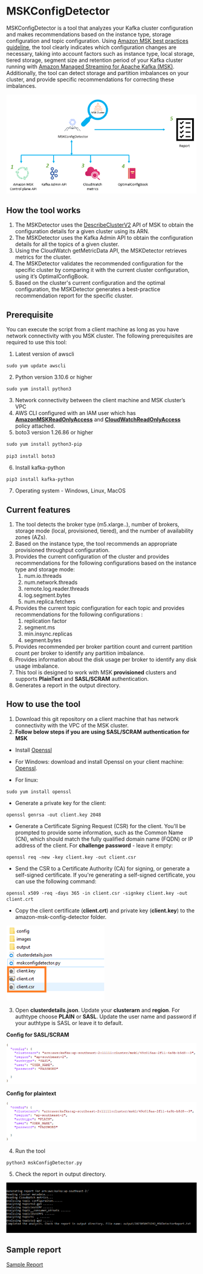 # MSKConfigDetector

MSKConfigDetector is a tool that analyzes your Kafka cluster configuration and makes recommendations based on the instance type, storage configuration and topic configuration. Using [Amazon MSK best practices guideline](https://docs.aws.amazon.com/msk/latest/developerguide/bestpractices.html), the tool clearly indicates which configuration changes are necessary, taking into account factors such as instance type, local storage, tiered storage, segment size and retention period of your Kafka cluster running with [Amazon Managed Streaming for Apache Kafka (MSK)](https://aws.amazon.com/msk/). Additionally, the tool can detect storage and partition imbalances on your cluster, and provide specific recommendations for correcting these imbalances.

![Detectorimage](images/mskdetector.png)

## How the tool works

1. The MSKDetector uses the [DescribeClusterV2](https://docs.aws.amazon.com/cli/latest/reference/kafka/describe-cluster-v2.html) API of MSK to obtain the configuration details for a given cluster using its ARN. 
2. The MSKDetector uses the Kafka Admin API to obtain the configuration details for all the topics of a given cluster.
3. Using the CloudWatch getMetricData API, the MSKDetector retrieves metrics for the cluster.
4. The MSKDetector validates the recommended configuration for the specific cluster by comparing it with the current cluster configuration, using it’s OptimalConfigBook.
5. Based on the cluster's current configuration and the optimal configuration, the MSKDetector generates a best-practice recommendation report for the specific cluster.



## Prerequisite

You can execute the script from a client machine as long as you have network connectivity with you MSK cluster. The following prerequisites are required to use this tool:
 

1. Latest version of awscli
```
sudo yum update awscli
```

2. Python version 3.10.6 or higher

```
sudo yum install python3
```

3. Network connectivity between the client machine and MSK cluster’s VPC
4. AWS CLI configured with an IAM user which has  [**AmazonMSKReadOnlyAccess**](https://docs.aws.amazon.com/aws-managed-policy/latest/reference/AmazonMSKReadOnlyAccess.html) and [**CloudWatchReadOnlyAccess**](https://docs.aws.amazon.com/aws-managed-policy/latest/reference/CloudWatchReadOnlyAccess.html) policy attached.
5. boto3 version 1.26.86 or higher

```
sudo yum install python3-pip

pip3 install boto3

```

6. Install kafka-python

```
pip3 install kafka-python
```

7. Operating system - Windows, Linux, MacOS





## Current features

1. The tool detects the broker type (m5.xlarge..), number of brokers, storage mode (local, provisioned, tiered), and the number of availability zones (AZs).
2. Based on the instance type, the tool recommends an appropriate provisioned throughput configuration.
3. Provides the current configuration of the cluster and provides recommendations for the following configurations based on the instance type and storage mode:
    1. num.io.threads
    2. num.network.threads
    3. remote.log.reader.threads
    4. log.segment.bytes
    5. num.replica.fetchers
4. Provides the current topic configuration for each topic and provides recommendations for the following configurations :
    1. replication factor
    2. segment.ms
    3. min.insync.replicas
    4. segment.bytes
5. Provides recommended per broker partition count and current partition count per broker to identify any partition imbalance.
6. Provides information about the disk usage per broker to identify any disk usage imbalance.
8. This tool is designed to work with MSK **provisioned** clusters and supports **PlainText** and **SASL/SCRAM** authentication.
7. Generates a report in the output directory.

## How to use the tool
1. Download this git repository on a client machine that has network connectivity with the VPC of the MSK cluster.
2. **Follow below steps if you are using SASL/SCRAM authentication for MSK**
* Install [Openssl](https://www.openssl.org/) 

* For Windows: download and install Openssl on your client machine: [Openssl](https://wiki.openssl.org/index.php/Binaries).

* For linux: 
```
sudo yum install openssl
```

* Generate a private key for the client:

```
openssl genrsa -out client.key 2048
```

* Generate a Certificate Signing Request (CSR) for the client. You'll be prompted to provide some information, such as the Common Name (CN), which should match the fully qualified domain name (FQDN) or IP address of the client. For **challenge password** - leave it empty:

```
openssl req -new -key client.key -out client.csr
```

* Send the CSR to a Certificate Authority (CA) for signing, or generate a self-signed certificate. If you're generating a self-signed certificate, you can use the following command:

```
openssl x509 -req -days 365 -in client.csr -signkey client.key -out client.crt
```

* Copy the client certificate (**client.crt**) and private key (**client.key**) to the amazon-msk-config-detector folder.

![cert](images/cert1.png)

3. Open **clusterdetails.json**. Update your **clusterarn** and **region**. For authtype choose **PLAIN** or **SASL**. Update the user name and password if your authtype is SASL or leave it to default.

**Config for SASL/SCRAM**

![clusterconfig](images/clusterconfig1.png)

**Config for plaintext**

![clusterconfig](images/clusterconfig2.png)


4. Run the tool

```
python3 mskConfigDetector.py

```

5. Check the report in output directory.

![report](images/report.png)



## Sample report
[Sample Report](output/reportsample.txt)
